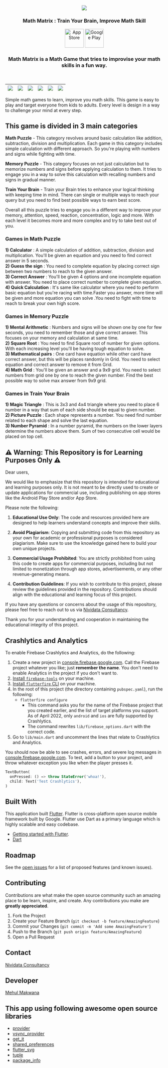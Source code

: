 

<!-- PROJECT LOGO -->
<br />
<p align="center">
  <a href="https://github.com/jaysavsani07/math-metrix">
    <img src="https://github.com/jaysavsani07/math-metrix/tree/master/android/app/src/main/res/mipmap-xxxhdpi/ic_launcher.png">
  </a>

  <h3 align="center">Math Matrix : Train Your Brain, Improve Math Skill</h3>

  <p align="center">
    <a href="https://apps.apple.com/us/app/math-matrix-a-math-game/id1511125332?ls=1"><img src="https://github.com/Volorf/Badges/blob/master/App%20Store/App%20Store%20Badge.png" height="60" alt="App Store" title="Math Matrix"/></a>
    <a href="https://play.google.com/store/apps/details?id=com.nividata.mathmatrix"><img src="https://github.com/Volorf/Badges/blob/master/Google%20Play/Google%20Play%20Badge.png" height="60" alt="Google Play" title="Math Matrix"/></a>
  </p>
</p>

<h3 align="center">Math Matrix is a Math Game that tries to improvise your math skills in a fun way.</h3>
<br />

| <img src="https://github.com/jaysavsani07/math-metrix/tree/master/screenshots/1.webp"> | <img src="https://github.com/jaysavsani07/math-metrix/tree/master/screenshots/2.webp"> | <img src="https://github.com/jaysavsani07/math-metrix/tree/master/screenshots/3.webp"> | <img src="https://github.com/jaysavsani07/math-metrix/tree/master/screenshots/6.png">  | <img src="https://github.com/jaysavsani07/math-metrix/tree/master/screenshots/5.png"> | <img src="https://github.com/jaysavsani07/math-metrix/tree/master/screenshots/7.png"> |
|:-------------------------------------------------------------------------------------------:|:---:|:---:|:---:|:---:|:---:|

Simple math games to learn, improve you math skills. This game is easy to play and target everyone from kids to adults. Every level is design in a way to challenge your mind at every step. 

## This game is divided in 3 main categories 

**Math Puzzle** - This category revolves around basic calculation like addition, subtraction, division and multiplication. Each game in this category includes simple calculation with different approach. So you're playing with numbers and signs while fighting with time.

**Memory Puzzle** - This category focuses on not just calculation but to memorize numbers and signs before applying calculation to them. It tries to engage you in a way to solve this calculation with recalling numbers and signs in gradual manner.

**Train Your Brain** - Train your Brain tries to enhance your logical thinking with keeping time in mind. There can single or multiple ways to reach your query but you need to find best possible ways to earn best score.

Overall all this puzzle tries to engage you in a different way to improve your memory, attention, speed, reaction, concentration, logic and more. With each level it becomes more and more complex and try to take best out of you.

### Games in Math Puzzle
**1) Calculator** : A simple calculation of addition, subtraction, division and multiplication. You'll be given an equation and you need to find correct answer in 5 seconds.<br />
**2) Guess the sign** : You need to complete equation by placing correct sign between two numbers to reach to the given answer. <br />
**3) Correct Answer** : You'll be given 4 options and one incomplete equation with answer. You need to place correct number to complete given equation.<br />
**4) Quick Calculation** : It's same like calculator where you need to perform basic equation but you're racing with time.Faster you answer, more time will be given and more equation you can solve .You need to fight with time to reach to break your own high score.

### Games in Memory Puzzle
**1) Mental Arithmetic** : Numbers and signs will be shown one by one for few seconds, you need to remember those and give correct answer. This focuses on your memory and calculation at same time.<br />
**2) Square Root** : You need to find Square root of number for given options. With each increasing level you'll be having tough equation to solve.<br />
**3) Mathematical pairs** : One card have equation while other card have correct answer, but this will be places randomly in Grid. You need to select equation and correct answer to remove it from Grid.<br />
**4) Math Grid** : You'll be given an answer and a 9x9 grid. You need to select numbers from grid one by one to reach the given number. Find the best possible way to solve max answer from 9x9 grid.<br />

### Games in Train Your Brain
**1) Magic Triangle** : This is 3x3 and 4x4 triangle where you need to place 6 number in a way that sum of each side should be equal to given number.<br />
**2) Picture Puzzle** : Each shape represents a number. You need find number related to each shape and solve the last equation.<br />
**3) Number Pyramid** : In a number pyramid, the numbers on the lower layers determine the numbers above them. Sum of two consecutive cell would be placed on top cell.<br />

## ⚠️ Warning: This Repository is for Learning Purposes Only ⚠️
Dear users,

We would like to emphasize that this repository is intended for educational and learning purposes only. It is not meant to be directly used to create or update applications for commercial use, including publishing on app stores like the Android Play Store and/or App Store.

Please note the following:

1. **Educational Use Only**: The code and resources provided here are designed to help learners understand concepts and improve their skills.

2. **Avoid Plagiarism**: Copying and submitting code from this repository as your own for academic or professional purposes is considered plagiarism. Make sure to use the knowledge gained here to build your own unique projects.

3. **Commercial Usage Prohibited**: You are strictly prohibited from using this code to create apps for commercial purposes, including but not limited to monetization through app stores, advertisements, or any other revenue-generating means.

4. **Contribution Guidelines**: If you wish to contribute to this project, please review the guidelines provided in the repository. Contributions should align with the educational and learning focus of this project.

If you have any questions or concerns about the usage of this repository, please feel free to reach out to us via [Nividata Consultancy](https://www.nividata.com/contact/).

Thank you for your understanding and cooperation in maintaining the educational integrity of this project.


## Crashlytics and Analytics
To enable Firebase Crashlytics and Analytics, do the following:

1. Create a new project in
   [console.firebase.google.com](https://console.firebase.google.com/).
   Call the Firebase project whatever you like; just **remember the name**.
   You don't need to enable Analytics in the project if you don't want to.
2. [Install `firebase-tools`](https://firebase.google.com/docs/cli?authuser=0#setup_update_cli)
   on your machine.
3. [Install `flutterfire` CLI](https://firebase.flutter.dev/docs/cli#installation)
   on your machine.
4. In the root of this project (the directory containing `pubspec.yaml`),
   run the following:
    - `flutterfire configure`
        - This command asks you for the name of the Firebase project
          that you created earlier, and the list of target platforms you support.
          As of April 2022, only `android` and `ios` are fully
          supported by Crashlytics.
        - The command rewrites `lib/firebase_options.dart` with
          the correct code.
5. Go to `lib/main.dart` and uncomment the lines that relate to Crashlytics and Analytics.

You should now be able to see crashes, errors, and
severe log messages in
[console.firebase.google.com](https://console.firebase.google.com/).
To test, add a button to your project, and throw whatever
exception you like when the player presses it.

```dart
TextButton(
  onPressed: () => throw StateError('whoa!'),
  child: Text('Test Crashlytics'),
)
```

## Built With
This application built [Flutter](https://flutter.dev/). Flutter is cross-platform open source mobile framework built by Google. Flutter use Dart as a primary language which is highly scalable and easy codebase.
* [Getting started with Flutter](https://flutter.dev/docs).
* [Dart](https://dart.dev/)

<!-- ROADMAP -->
## Roadmap

See the [open issues](https://github.com/jaysavsani07/math-metrix/issues) for a list of proposed features (and known issues).


<!-- CONTRIBUTING -->
## Contributing

Contributions are what make the open source community such an amazing place to be learn, inspire, and create. Any contributions you make are **greatly appreciated**.

1. Fork the Project
2. Create your Feature Branch (`git checkout -b feature/AmazingFeature`)
3. Commit your Changes (`git commit -m 'Add some AmazingFeature'`)
4. Push to the Branch (`git push origin feature/AmazingFeature`)
5. Open a Pull Request

<!-- CONTACT -->
## Contact

[Nividata Consultancy](https://www.nividata.com/contact/)

## Developer

[Mehul Makwana](https://www.linkedin.com/in/mehul-makwana-430326b9/)

<!-- ACKNOWLEDGEMENTS -->
## This app using following awesome open source libraries

* [provider](https://pub.dev/packages/provider)
* [vsync_provider](https://pub.dev/packages/vsync_provider)
* [get_it](https://pub.dev/packages/get_it)
* [shared_preferences](https://pub.dev/packages/shared_preferences)
* [flutter_svg](https://pub.dev/packages/flutter_svg)
* [tuple](https://pub.dev/packages/tuple)
* [package_info](https://pub.dev/packages/package_info)
